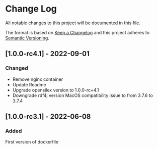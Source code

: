 
# Change Log

All notable changes to this project will be documented in this file.

The format is based on [Keep a Changelog](http://keepachangelog.com/)
and this project adheres to [Semantic Versioning](http://semver.org/).

## [1.0.0-rc4.1] - 2022-09-01

### Changed
  
- Remove nginx container
- Update Readme
- Upgrade opensilex version to 1.0.0-rc+4.1
- Downgrade rdf4j version MacOS compatibility issue to from 3.7.6 to 3.7.4

## [1.0.0-rc3.1] - 2022-06-08

### Added

First version of dockerfile

